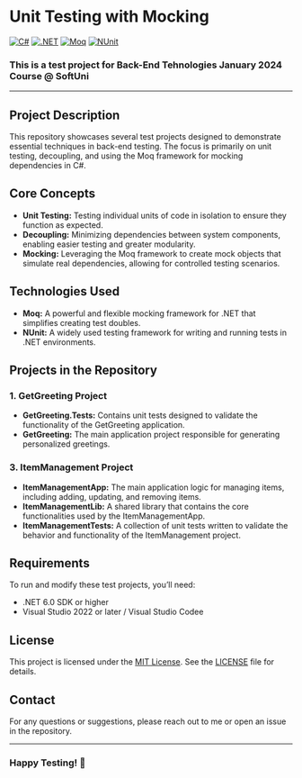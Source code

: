 # Unit Testing with Mocking
[![C#](https://img.shields.io/badge/Made%20with-C%23-239120.svg)](https://learn.microsoft.com/en-us/dotnet/csharp/)
[![.NET](https://img.shields.io/badge/.NET-5C2D91.svg)](https://dotnet.microsoft.com/)
[![Moq](https://img.shields.io/badge/tested%20with-Moq-6DB33F.svg)](https://github.com/moq)
[![NUnit](https://img.shields.io/badge/tested%20with-NUnit-22B2B0.svg)](https://nunit.org/)

### This is a test project for **Back-End Tehnologies** January 2024 Course @ SoftUni
---

## Project Description
This repository showcases several test projects designed to demonstrate essential techniques in back-end testing. The focus is primarily on unit testing, decoupling, and using the Moq framework for mocking dependencies in C#.

## Core Concepts
- **Unit Testing:** Testing individual units of code in isolation to ensure they function as expected.
- **Decoupling:** Minimizing dependencies between system components, enabling easier testing and greater modularity.
- **Mocking:** Leveraging the Moq framework to create mock objects that simulate real dependencies, allowing for controlled testing scenarios.
  
## Technologies Used
- **Moq:** A powerful and flexible mocking framework for .NET that simplifies creating test doubles.
- **NUnit:** A widely used testing framework for writing and running tests in .NET environments.
  
## Projects in the Repository
### 1. GetGreeting Project
- **GetGreeting.Tests:** Contains unit tests designed to validate the functionality of the GetGreeting application.
- **GetGreeting:** The main application project responsible for generating personalized greetings.

### 3. ItemManagement Project
- **ItemManagementApp:** The main application logic for managing items, including adding, updating, and removing items.
- **ItemManagementLib:** A shared library that contains the core functionalities used by the ItemManagementApp.
- **ItemManagementTests:** A collection of unit tests written to validate the behavior and functionality of the ItemManagement project.

## Requirements
To run and modify these test projects, you’ll need:

- .NET 6.0 SDK or higher
- Visual Studio 2022 or later / Visual Studio Codee

## License
This project is licensed under the [MIT License](LICENSE). See the [LICENSE](LICENSE) file for details.

## Contact
For any questions or suggestions, please reach out to me or open an issue in the repository.

---
### Happy Testing! 🚀
